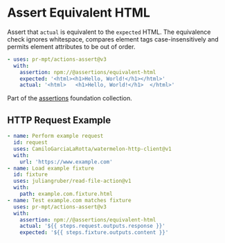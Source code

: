 # Assert Equivalent HTML

Assert that `actual` is equivalent to the `expected` HTML. The equivalence check
ignores whitespace, compares element tags case-insensitively and permits
element attributes to be out of order.

```yaml
- uses: pr-mpt/actions-assert@v3
  with:
    assertion: npm://@assertions/equivalent-html
    expected: '<html><h1>Hello, World!</h1></html>'
    actual: '<html>   <h1>Hello, World!</h1>  </html>'
```

Part of the [assertions][@assertions] foundation collection.

## HTTP Request Example

```yaml
- name: Perform example request
  id: request
  uses: CamiloGarciaLaRotta/watermelon-http-client@v1
  with:
    url: 'https://www.example.com'
- name: Load example fixture
  id: fixture
  uses: juliangruber/read-file-action@v1
  with:
    path: example.com.fixture.html
- name: Test example.com matches fixture
  uses: pr-mpt/actions-assert@v3
  with:
    assertion: npm://@assertions/equivalent-html
    actual: '${{ steps.request.outputs.response }}'
    expected: '${{ steps.fixture.outputs.content }}'
```

[@assertions]: https://github.com/pr-mpt/assertions
